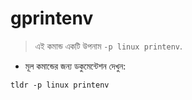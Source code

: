 # gprintenv

> এই কমান্ড একটি উপনাম `-p linux printenv`.

- মূল কমান্ডের জন্য ডকুমেন্টেশন দেখুন:

`tldr -p linux printenv`
